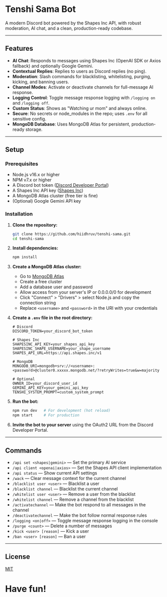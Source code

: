 # Tenshi Sama Bot

A modern Discord bot powered by the Shapes Inc API, with robust moderation, AI chat, and a clean, production-ready codebase.

---

## Features

- **AI Chat**: Responds to messages using Shapes Inc (OpenAI SDK or Axios fallback) and optionally Google Gemini.
- **Contextual Replies**: Replies to users as Discord replies (no ping).
- **Moderation**: Slash commands for blacklisting, whitelisting, purging, kicking, and banning users.
- **Channel Modes**: Activate or deactivate channels for full-message AI response.
- **Logging Control**: Toggle message response logging with `/logging on` and `/logging off`.
- **Custom Status**: Shows as "Watching ur mom" and always online.
- **Secure**: No secrets or node_modules in the repo; uses `.env` for all sensitive config.
- **MongoDB Database**: Uses MongoDB Atlas for persistent, production-ready storage.

---

## Setup

### Prerequisites

- Node.js v16.x or higher
- NPM v7.x or higher
- A Discord bot token ([Discord Developer Portal](https://discord.com/developers/applications))
- A Shapes Inc API key ([Shapes Inc](https://shapes.inc))
- A MongoDB Atlas cluster (free tier is fine)
- (Optional) Google Gemini API key

### Installation

1. **Clone the repository:**
   ```sh
   git clone https://github.com/hiidhruv/tenshi-sama.git
   cd tenshi-sama
   ```

2. **Install dependencies:**
   ```sh
   npm install
   ```

3. **Create a MongoDB Atlas cluster:**
   - Go to [MongoDB Atlas](https://www.mongodb.com/cloud/atlas)
   - Create a free cluster
   - Add a database user and password
   - Allow access from your server's IP or 0.0.0.0/0 for development
   - Click "Connect" > "Drivers" > select Node.js and copy the connection string
   - Replace `<username>` and `<password>` in the URI with your credentials

4. **Create a `.env` file in the root directory:**
   ```env
   # Discord
   DISCORD_TOKEN=your_discord_bot_token

   # Shapes Inc
   SHAPESINC_API_KEY=your_shapes_api_key
   SHAPESINC_SHAPE_USERNAME=your_shape_username
   SHAPES_API_URL=https://api.shapes.inc/v1

   # MongoDB
   MONGODB_URI=mongodb+srv://<username>:<password>@cluster0.xxxxx.mongodb.net/?retryWrites=true&w=majority

   # Optional
   OWNER_ID=your_discord_user_id
   GEMINI_API_KEY=your_gemini_api_key
   TENSHI_SYSTEM_PROMPT=custom_system_prompt
   ```

5. **Run the bot:**
   ```sh
   npm run dev   # For development (hot reload)
   npm start     # For production
   ```

6. **Invite the bot to your server** using the OAuth2 URL from the Discord Developer Portal.

---

## Commands

- `/api set <shapes|gemini>` — Set the primary AI service
- `/api client <openai|axios>` — Set the Shapes API client implementation
- `/api status` — Show current API settings
- `/wack` — Clear message context for the current channel
- `/blacklist user <user>` — Blacklist a user
- `/blacklist channel` — Blacklist the current channel
- `/whitelist user <user>` — Remove a user from the blacklist
- `/whitelist channel` — Remove a channel from the blacklist
- `/activatechannel` — Make the bot respond to all messages in the channel
- `/deactivatechannel` — Make the bot follow normal response rules
- `/logging <on|off>` — Toggle message response logging in the console
- `/purge <count>` — Delete a number of messages
- `/kick <user> [reason]` — Kick a user
- `/ban <user> [reason]` — Ban a user

---

## License

[MIT](LICENSE)

# Have fun!
